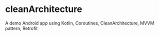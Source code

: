 # cleanArchitecture
A demo Android app using Kotlin, Coroutines, CleanArchitecture, MVVM pattern, Retrofit
